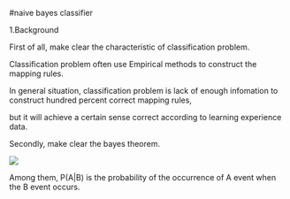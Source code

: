 #naive bayes classifier

1.Background

First of all, make clear the characteristic of classification problem.

Classification problem often use Empirical methods to construct the mapping rules.

In general situation, classification problem is lack of enough infomation to construct hundred percent correct mapping rules,

but it will achieve a certain sense correct according to learning experience data.

Secondly, make clear the bayes theorem.

<img src="http://chart.googleapis.com/chart?cht=tx&chl=P(A%7CB)%3D%5Cfrac%7BP(B%7CA)P(A)%20%7D%7BP(B)%7D&chco=000000&chf=a,s,00000080" style="border:none;" />

Among them, P(A|B) is the probability of the occurrence of A event when the B event occurs.
  
